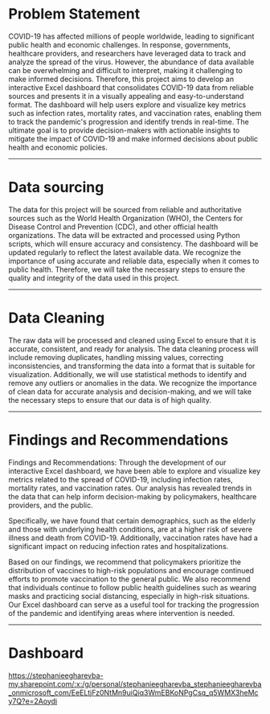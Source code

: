 # Problem Statement
COVID-19 has affected millions of people worldwide, leading to significant public health and economic challenges. In response, governments, healthcare providers, and researchers have leveraged data to track and analyze the spread of the virus. However, the abundance of data available can be overwhelming and difficult to interpret, making it challenging to make informed decisions. Therefore, this project aims to develop an interactive Excel dashboard that consolidates COVID-19 data from reliable sources and presents it in a visually appealing and easy-to-understand format. The dashboard will help users explore and visualize key metrics such as infection rates, mortality rates, and vaccination rates, enabling them to track the pandemic's progression and identify trends in real-time. The ultimate goal is to provide decision-makers with actionable insights to mitigate the impact of COVID-19 and make informed decisions about public health and economic policies.

----

# Data sourcing
The data for this project will be sourced from reliable and authoritative sources such as the World Health Organization (WHO), the Centers for Disease Control and Prevention (CDC), and other official health organizations. The data will be extracted and processed using Python scripts, which will ensure accuracy and consistency. The dashboard will be updated regularly to reflect the latest available data. We recognize the importance of using accurate and reliable data, especially when it comes to public health. Therefore, we will take the necessary steps to ensure the quality and integrity of the data used in this project.

----

# Data Cleaning
The raw data will be processed and cleaned using Excel to ensure that it is accurate, consistent, and ready for analysis. The data cleaning process will include removing duplicates, handling missing values, correcting inconsistencies, and transforming the data into a format that is suitable for visualization. Additionally, we will use statistical methods to identify and remove any outliers or anomalies in the data. We recognize the importance of clean data for accurate analysis and decision-making, and we will take the necessary steps to ensure that our data is of high quality.

----

# Findings and Recommendations
Findings and Recommendations:
Through the development of our interactive Excel dashboard, we have been able to explore and visualize key metrics related to the spread of COVID-19, including infection rates, mortality rates, and vaccination rates. Our analysis has revealed trends in the data that can help inform decision-making by policymakers, healthcare providers, and the public.

Specifically, we have found that certain demographics, such as the elderly and those with underlying health conditions, are at a higher risk of severe illness and death from COVID-19. Additionally, vaccination rates have had a significant impact on reducing infection rates and hospitalizations.

Based on our findings, we recommend that policymakers prioritize the distribution of vaccines to high-risk populations and encourage continued efforts to promote vaccination to the general public. We also recommend that individuals continue to follow public health guidelines such as wearing masks and practicing social distancing, especially in high-risk situations. Our Excel dashboard can serve as a useful tool for tracking the progression of the pandemic and identifying areas where intervention is needed.

----

# Dashboard

https://stephanieegharevba-my.sharepoint.com/:x:/g/personal/stephanieegharevba_stephanieegharevba_onmicrosoft_com/EeELtjFz0NtMn9uiQiq3WmEBKoNPgCsq_q5WMX3heMcy7Q?e=2Aoydi
